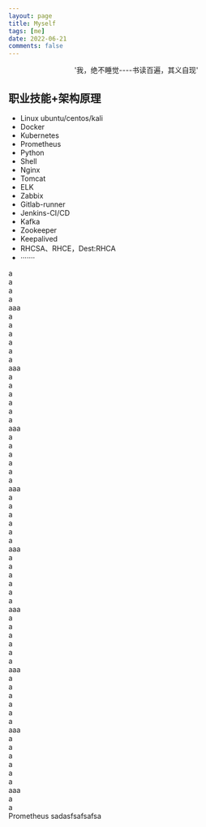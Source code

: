 ```yaml
---
layout: page
title: Myself
tags: [me]
date: 2022-06-21
comments: false
---
```

    
<center>'我，绝不睡觉----书读百遍，其义自现'</center>

## 职业技能+架构原理
* Linux ubuntu/centos/kali
* Docker
* Kubernetes
* <span href="#prometheus" >Prometheus</span>
* Python
* Shell
* Nginx
* Tomcat
* ELK
* Zabbix
* Gitlab-runner
* Jenkins-CI/CD
* Kafka
* Zookeeper
* Keepalived
* RHCSA、RHCE，Dest:RHCA
* ·······

a   
a    
 a     
 a      
 aaa    
 a  
 a  
 a   
a    
 a     
 a      
 aaa    
 a  
 a  
 a   
a    
 a     
 a      
 aaa    
 a  
 a  
 a   
a    
 a     
 a      
 aaa    
 a  
 a  
 a   
a    
 a     
 a      
 aaa    
 a  
 a  
 a   
a    
 a     
 a      
 aaa    
 a  
 a  
 a   
a    
 a     
 a      
 aaa    
 a  
 a  
 a   
a    
 a     
 a      
 aaa    
 a  
 a  
 a   
a    
 a     
 a      
 aaa    
 a  
 a  
<span id="prometheus">Prometheus</span>
sadasfsafsafsa




      
<!-- [Install Moon](https://github.com/TaylanTatli/Moon){: .btn} -->
